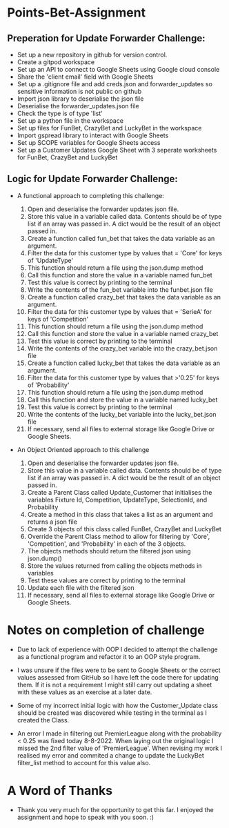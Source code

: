 # Points-Bet-Assignment

## Preperation for Update Forwarder Challenge:

-   Set up a new repository in github for version control.
-   Create a gitpod workspace
-   Set up an API to connect to Google Sheets using Google cloud console
-   Share the 'client email' field with Google Sheets
-   Set up a .gitignore file and add creds.json and forwarder_updates so sensitive information is not public on github
-   Import json library to deserialise the json file
-   Deserialise the forwarder_updates.json file
-   Check the type is of type 'list'
-   Set up a python file in the workspace
-   Set up files for FunBet, CrazyBet and LuckyBet in the workspace
-   Import gspread library to interact with Google Sheets
-   Set up SCOPE variables for Google Sheets access
-   Set up a Customer Updates Google Sheet with 3 seperate worksheets for FunBet, CrazyBet and LuckyBet

## Logic for Update Forwarder Challenge:

-   A functional approach to completing this challenge:

    1.  Open and deserialise the forwarder updates json file. 
    2.  Store this value in a variable called data. Contents should be of type list if an array was passed in. A dict would be the result of an object passed in.
    3.  Create a function called fun_bet that takes the data variable as an argument.
    4.  Filter the data for this customer type by values that = 'Core' for keys of 'UpdateType'
    5.  This function should return a file using the json.dump method
    6.  Call this function and store the value in a variable named fun_bet
    7.  Test this value is correct by printing to the terminal
    8.  Write the contents of the fun_bet variable into the funbet.json file
    9.  Create a function called crazy_bet that takes the data variable as an argument.
    10. Filter the data for this customer type by values that = 'SerieA' for keys of 'Competition'
    11. This function should return a file using the json.dump method
    11. Call this function and store the value in a variable named crazy_bet
    12. Test this value is correct by printing to the terminal
    13. Write the contents of the crazy_bet variable into the crazy_bet.json file
    14. Create a function called lucky_bet that takes the data variable as an argument.
    15. Filter the data for this customer type by values that >'0.25' for keys of 'Probability'
    11. This function should return a file using the json.dump method
    16. Call this function and store the value in a variable named lucky_bet
    17. Test this value is correct by printing to the terminal
    18. Write the contents of the lucky_bet variable into the lucky_bet.json file
    19. If necessary, send all files to external storage like Google Drive or Google Sheets.

- An Object Oriented approach to this challenge

    1. Open and deserialise the forwarder updates json file.
    2. Store this value in a variable called data. Contents should be of type list if an array was passed in. A dict would be the result of an object passed in. 
    3. Create a Parent Class called Update_Customer that initialises the variables Fixture Id, Competition, UpdateType, SelectionId, and Probability
    4. Create a method in this class that takes a list as an argument and returns a json file
    5. Create 3 objects of this class called FunBet, CrazyBet and LuckyBet
    6. Override the Parent Class method to allow for filtering by 'Core', 'Competition', and 'Probability' in each of the 3 objects.
    7. The objects methods should return the filtered json using json.dump()
    8. Store the values returned from calling the objects methods in variables
    9. Test these values are correct by printing to the terminal
    10. Update each file with the filtered json
    11. If necessary, send all files to external storage like Google Drive or Google Sheets.

# Notes on completion of challenge

-   Due to lack of experience with OOP I decided to attempt the challenge as a functional program and refactor it to an OOP style program.
-   I was unsure if the files were to be sent to Google Sheets or the correct values assessed from GitHub so I have left the code there for updating them. 
    If it is not a requirement I might still carry out updating a sheet with these values as an exercise at a later date.
-   Some of my incorrect initial logic with how the Customer_Update class should be created was discovered while testing in the terminal as I created the Class.

-   An error I made in filtering out PremierLeague along with the probability < 0.25 was fixed today 8-8-2022. When laying out the original logic I missed the 2nd filter value of 'PremierLeague'. When revising my work I realised my error and commited a change to update the LuckyBet filter_list method to account for this value also.  

# A Word of Thanks

-   Thank you very much for the opportunity to get this far. I enjoyed the assignment and hope to speak with you soon. :)